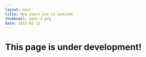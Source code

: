 ```yaml
---
layout: post
title: New years eve is awesome
thumbnail: post-3.png
date: 2015-02-12
---
```


# This page is under development!
